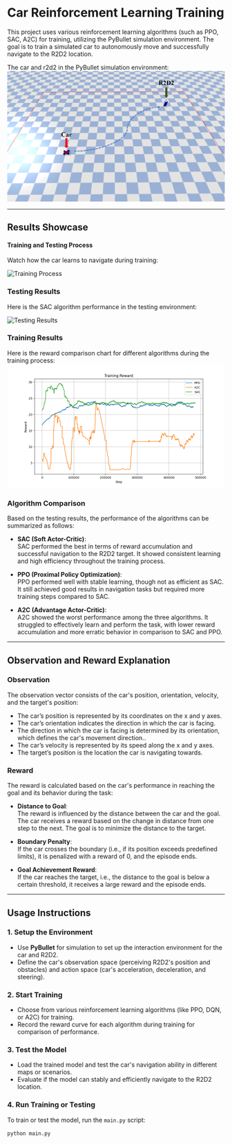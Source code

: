 # Car Reinforcement Learning Training  

This project uses various reinforcement learning algorithms (such as PPO, SAC, A2C) for training, utilizing the PyBullet simulation environment. The goal is to train a simulated car to autonomously move and successfully navigate to the R2D2 location.

The car and r2d2 in the PyBullet simulation environment: 
![Car and R2D2](./images/car_r2d2.png)

---

## Results Showcase  

#### Training and Testing Process  
Watch how the car learns to navigate during training:

![Training Process](./images/train_low.gif)

### Testing Results  
Here is the SAC algorithm performance in the testing environment:  

![Testing Results](./images/test_low.gif)

### Training Results  
Here is the reward comparison chart for different algorithms during the training process:  
![Reward Comparison](./images/reward_comparison.png)

### Algorithm Comparison  
Based on the testing results, the performance of the algorithms can be summarized as follows:

- **SAC (Soft Actor-Critic)**:  
  SAC performed the best in terms of reward accumulation and successful navigation to the R2D2 target. It showed consistent learning and high efficiency throughout the training process.

- **PPO (Proximal Policy Optimization)**:  
  PPO performed well with stable learning, though not as efficient as SAC. It still achieved good results in navigation tasks but required more training steps compared to SAC.

- **A2C (Advantage Actor-Critic)**:  
  A2C showed the worst performance among the three algorithms. It struggled to effectively learn and perform the task, with lower reward accumulation and more erratic behavior in comparison to SAC and PPO.

---

## Observation and Reward Explanation  

### Observation  
The observation vector consists of the car's position, orientation, velocity, and the target's position:

- The car’s position is represented by its coordinates on the x and y axes.
- The car’s orientation indicates the direction in which the car is facing.
- The direction in which the car is facing is determined by its orientation, which defines the car's movement direction..
- The car’s velocity is represented by its speed along the x and y axes.
- The target’s position is the location the car is navigating towards.

### Reward  
The reward is calculated based on the car's performance in reaching the goal and its behavior during the task:

- **Distance to Goal**:  
  The reward is influenced by the distance between the car and the goal. The car receives a reward based on the change in distance from one step to the next. The goal is to minimize the distance to the target.

- **Boundary Penalty**:  
  If the car crosses the boundary (i.e., if its position exceeds predefined limits), it is penalized with a reward of 0, and the episode ends.

- **Goal Achievement Reward**:  
  If the car reaches the target, i.e., the distance to the goal is below a certain threshold, it receives a large reward and the episode ends.

---

## Usage Instructions  

### 1. Setup the Environment  
- Use **PyBullet** for simulation to set up the interaction environment for the car and R2D2.  
- Define the car's observation space (perceiving R2D2's position and obstacles) and action space (car's acceleration, deceleration, and steering).  

### 2. Start Training  
- Choose from various reinforcement learning algorithms (like PPO, DQN, or A2C) for training.  
- Record the reward curve for each algorithm during training for comparison of performance.  

### 3. Test the Model  
- Load the trained model and test the car's navigation ability in different maps or scenarios.  
- Evaluate if the model can stably and efficiently navigate to the R2D2 location.  

### 4. Run Training or Testing  
To train or test the model, run the `main.py` script:

```bash
python main.py
